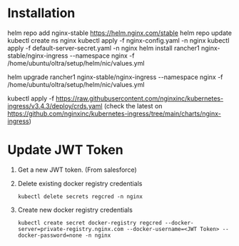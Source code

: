# Installation

helm repo add nginx-stable https://helm.nginx.com/stable
helm repo update
kubectl create ns nginx
kubectl apply -f nginx-config.yaml -n nginx
kubectl apply -f default-server-secret.yaml -n nginx
helm install rancher1  nginx-stable/nginx-ingress --namespace nginx -f /home/ubuntu/oltra/setup/helm/nic/values.yml

helm upgrade rancher1  nginx-stable/nginx-ingress --namespace nginx -f /home/ubuntu/oltra/setup/helm/nic/values.yml

kubectl apply -f https://raw.githubusercontent.com/nginxinc/kubernetes-ingress/v3.4.3/deploy/crds.yaml (check the latest on https://github.com/nginxinc/kubernetes-ingress/tree/main/charts/nginx-ingress)


# Update JWT Token
1. Get a new JWT token. (From salesforce)

1. Delete existing docker registry credentials
    ```
    kubectl delete secrets regcred -n nginx
    ```

1. Create new docker registry credentials
    ```
    kubectl create secret docker-registry regcred --docker-server=private-registry.nginx.com --docker-username=<JWT Token> --docker-password=none -n nginx
    ```

    
